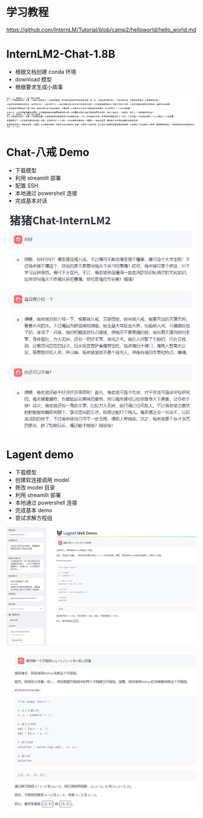 # 学习教程
https://github.com/InternLM/Tutorial/blob/camp2/helloworld/hello_world.md

# InternLM2-Chat-1.8B

- 根据文档创建 conda 环境
- download 模型
- 根据要求生成小故事

![image](https://github.com/Anooyman/AgentHelper/blob/main/Basic_Knowledge_InternLM/img/300%E5%AD%97%E6%95%85%E4%BA%8B.png)


# Chat-八戒 Demo

- 下载模型
- 利用 streamlit 部署
- 配置 SSH
- 本地通过 powershell 连接
- 完成基本对话

![image](https://github.com/Anooyman/AgentHelper/blob/main/Basic_Knowledge_InternLM/img/%E7%8C%AA%E7%8C%AAchat.png)


# Lagent demo

- 下载模型
- 创建软连接调用 model
- 修改 model 目录
- 利用 streamlit 部署
- 本地通过 powershell 连接
- 完成基本 demo
- 尝试求解方程组

![image](https://github.com/Anooyman/AgentHelper/blob/main/Basic_Knowledge_InternLM/img/lagent.png)

![image](https://github.com/Anooyman/AgentHelper/blob/main/Basic_Knowledge_InternLM/img/lagent2.png)
